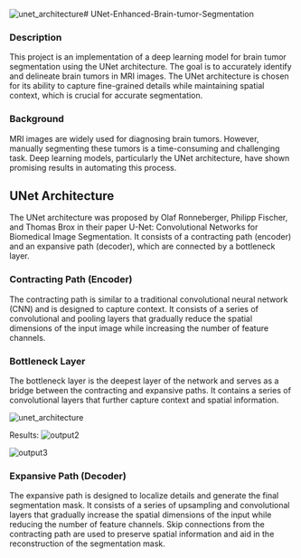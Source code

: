 ![unet_architecture](https://github.com/YugantGotmare/UNet-Enhanced-Brain-tumor-Segmentation/assets/101650315/d6d8a368-eb5a-4f95-8c16-c6bb30e8d25b)# UNet-Enhanced-Brain-tumor-Segmentation
### Description

This project is an implementation of a deep learning model for brain tumor segmentation using the UNet architecture. The goal is to accurately identify and delineate brain tumors in MRI images. The UNet architecture is chosen for its ability to capture fine-grained details while maintaining spatial context, which is crucial for accurate segmentation.

### Background
MRI images are widely used for diagnosing brain tumors. However, manually segmenting these tumors is a time-consuming and challenging task. Deep learning models, particularly the UNet architecture, have shown promising results in automating this process.

## UNet Architecture

The UNet architecture was proposed by Olaf Ronneberger, Philipp Fischer, and Thomas Brox in their paper U-Net: Convolutional Networks for Biomedical Image Segmentation. It consists of a contracting path (encoder) and an expansive path (decoder), which are connected by a bottleneck layer.

### Contracting Path (Encoder)
The contracting path is similar to a traditional convolutional neural network (CNN) and is designed to capture context. It consists of a series of convolutional and pooling layers that gradually reduce the spatial dimensions of the input image while increasing the number of feature channels.

### Bottleneck Layer
The bottleneck layer is the deepest layer of the network and serves as a bridge between the contracting and expansive paths. It contains a series of convolutional layers that further capture context and spatial information.

![unet_architecture](https://github.com/YugantGotmare/UNet-Enhanced-Brain-tumor-Segmentation/assets/101650315/6b0911e7-45a8-4848-ad80-bb14464422c8)

Results:
![output2](https://github.com/YugantGotmare/UNet-Enhanced-Brain-tumor-Segmentation/assets/101650315/72000151-ce5a-4244-bb0e-38d3e13eff63)

![output3](https://github.com/YugantGotmare/UNet-Enhanced-Brain-tumor-Segmentation/assets/101650315/b540e77f-54c4-42f7-99e8-8cc67e8ddcc2)






### Expansive Path (Decoder)
The expansive path is designed to localize details and generate the final segmentation mask. It consists of a series of upsampling and convolutional layers that gradually increase the spatial dimensions of the input while reducing the number of feature channels. Skip connections from the contracting path are used to preserve spatial information and aid in the reconstruction of the segmentation mask.


